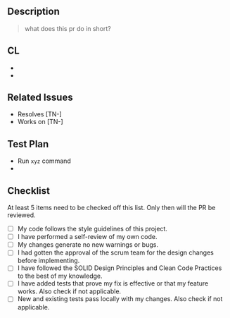 ## Description

> what does this pr do in short?

## CL

-
-

## Related Issues

-   Resolves [TN-]
-   Works on [TN-]

## Test Plan

-   Run `xyz` command
-

## Checklist

At least 5 items need to be checked off this list. Only then will the PR be reviewed.

-   [ ] My code follows the style guidelines of this project.
-   [ ] I have performed a self-review of my own code.
-   [ ] My changes generate no new warnings or bugs.
-   [ ] I had gotten the approval of the scrum team for the design changes before implementing.
-   [ ] I have followed the SOLID Design Principles and Clean Code Practices to the best of my knowledge.
-   [ ] I have added tests that prove my fix is effective or that my feature works. Also check if not applicable.
-   [ ] New and existing tests pass locally with my changes. Also check if not applicable.
